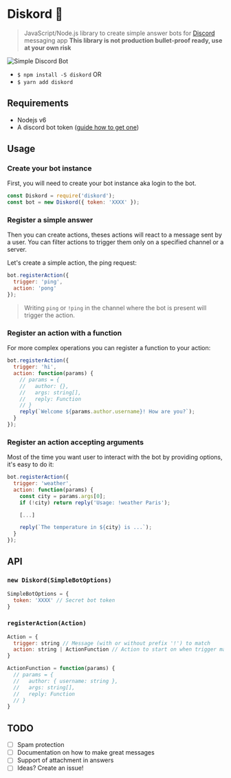 # Diskord 🤖

> JavaScript/Node.js library to create simple answer bots for [Discord](https://discordapp.com/) messaging app
> **This library is not production bullet-proof ready, use at your own risk**

![Simple Discord Bot](https://media.giphy.com/media/l2S2z0CDcVsgfyuOZg/giphy.gif)

* `$ npm install -S diskord` OR
* `$ yarn add diskord`

## Requirements

* Nodejs v6
* A discord bot token ([guide how to get one](https://github.com/reactiflux/discord-irc/wiki/Creating-a-discord-bot-&-getting-a-token))

## Usage

### Create your bot instance

First, you will need to create your bot instance aka login to the bot.

```js
const Diskord = require('diskord');
const bot = new Diskord({ token: 'XXXX' });
```

### Register a simple answer

Then you can create actions, theses actions will react to a message sent by a user. You can filter actions to trigger them only on a specified channel or a server.

Let's create a simple action, the ping request:

```js
bot.registerAction({
  trigger: 'ping',
  action: 'pong'
});
```

> Writing `ping` or `!ping` in the channel where the bot is present will trigger the action.

### Register an action with a function

For more complex operations you can register a function to your action:

```js
bot.registerAction({
  trigger: 'hi',
  action: function(params) {
    // params = {
    //   author: {},
    //   args: string[],
    //   reply: Function
    // }
    reply(`Welcome ${params.author.username}! How are you?`);
  }
});
```

### Register an action accepting arguments

Most of the time you want user to interact with the bot by providing options, it's easy to do it:

```js
bot.registerAction({
  trigger: 'weather',
  action: function(params) {
    const city = params.args[0];
    if (!city) return reply('Usage: !weather Paris');

    [...]

    reply(`The temperature in ${city} is ...`);
  }
});
```

## API

### `new Diskord(SimpleBotOptions)`

```js
SimpleBotOptions = {
  token: 'XXXX' // Secret bot token
}
```

### `registerAction(Action)`

```js
Action = {
  trigger: string // Message (with or without prefix '!') to match
  action: string | ActionFunction // Action to start on when trigger match
}

ActionFunction = function(params) {
  // params = {
  //   author: { username: string },
  //   args: string[],
  //   reply: Function
  // }
}
```

## TODO

* [ ] Spam protection
* [ ] Documentation on how to make great messages
* [ ] Support of attachment in answers
* [ ] Ideas? Create an issue!

